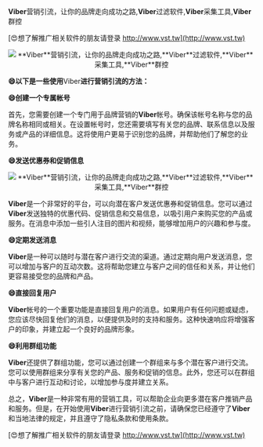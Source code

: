 **Viber**营销引流，让你的品牌走向成功之路,**Viber**过滤软件,**Viber**采集工具,**Viber**群控

[😍想了解推广相关软件的朋友请登录 http://www.vst.tw](http://www.vst.tw)

 <center><img src="https://vst.tw/MP4/tuiguang/png/4.png" alt="**Viber**营销引流，让你的品牌走向成功之路,**Viber**过滤软件,**Viber**采集工具,**Viber**群控"></center>

**😄以下是一些使用**Viber**进行营销引流的方法：**

**😄创建一个专属帐号**

首先，您需要创建一个专门用于品牌营销的**Viber**帐号。确保该帐号名称与您的品牌名称相同或相关。在设置帐号时，您还需要填写有关您的品牌、联系信息以及服务或产品的详细信息。这将使用户更易于识别您的品牌，并帮助他们了解您的业务。

**😄发送优惠券和促销信息**

 <center><img src="https://vst.tw/MP4/tuiguang/png/8.png" alt="**Viber**营销引流，让你的品牌走向成功之路,**Viber**过滤软件,**Viber**采集工具,**Viber**群控"></center>

**Viber**是一个非常好的平台，可以向潜在客户发送优惠券和促销信息。您可以通过**Viber**发送独特的优惠代码、促销信息和交易信息，以吸引用户来购买您的产品或服务。在消息中添加一些引人注目的图片和视频，能够增加用户的兴趣和参与度。

**😄定期发送消息**

**Viber**是一种可以随时与潜在客户进行交流的渠道。通过定期向用户发送消息，您可以增加与客户的互动次数。这将帮助您建立与客户之间的信任和关系，并让他们更容易接受您的品牌和产品。

**😄直接回复用户**

**Viber**帐号的一个重要功能是直接回复用户的消息。如果用户有任何问题或疑虑，您应该尽快回复他们的消息，以便提供及时的支持和服务。这种快速响应将增强客户的印象，并建立起一个良好的品牌形象。

**😄利用群组功能**

**Viber**还提供了群组功能，您可以通过创建一个群组来与多个潜在客户进行交流。您可以使用群组来分享有关您的产品、服务和促销的信息。此外，您还可以在群组中与客户进行互动和讨论，以增加参与度并建立关系。

总之，**Viber**是一种非常有用的营销工具，可以帮助企业向更多潜在客户推销产品和服务。但是，在开始使用**Viber**进行营销引流之前，请确保您已经遵守了**Viber**和当地法律的规定，并且遵守了隐私条款和使用条款。

[😍想了解推广相关软件的朋友请登录 http://www.vst.tw](http://www.vst.tw)



